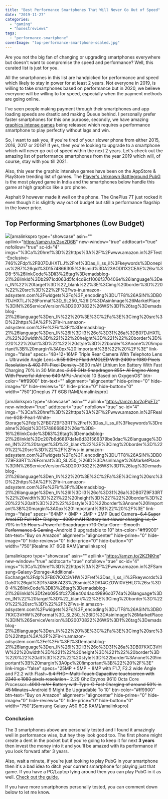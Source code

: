 ```yaml
---
title: "Best Performance Smartphones That Will Never Go Out of Speed"
date: "2019-11-27"
categories: 
  - "gaming"
  - "honestreviews"
tags: 
  - "performance-smartphone"
coverImage: "top-performance-smartphone-scaled.jpg"
---
```


Are you not the big fan of changing or upgrading smartphones everywhere but doesn't want to compromise the speed and performance? Well, this curated list is just for you.

All the smartphones in this list are handpicked for performance and speed which likely to stay in power for at least 2 years. Not everyone in 2019, is willing to take smartphones based on performance but in 2020, we believe everyone will be willing to for speed, especially when the payment methods are going online.

I've seen people making payment through their smartphones and app loading speeds are drastic and making Queue behind. I personally prefer faster smartphones for this one purpose, secondly, we have amazing [graphics intense games](https://sastaeinstein.com/top-v-mobile-games-with-beautiful-graphics/) being released which requires a performance smartphone to play perfectly without lags and win.

So, I want to ask you, if you're tired of your slower phone from either 2015, 2016, 2017 or 2018? If yes, then you're looking to upgrade to a smartphone which will never go out of speed within the next 2 years. Let's check out the amazing list of performance smartphones from the year 2019 which will, of course, stay with you till 2021.

Also, this year the graphic intensive games have been on the AppStore & PlayStore trending list of games. The [Player's Unknown Battleground PubG](https://sastaeinstein.com/how-pubg-started-infographic/) is the most played game in India and the smartphones below handle this game at high graphics like a pro phone. 

Asphalt 9 however made it well on the phone. The OnePlus 7T just rocked it even though it is slightly way out of budget but still a performance flagship in the lower price. 

## Top Performing Smartphones (Low Budget)

![](https://ir-in.amazon-adsystem.com/e/ir?t=emadsblog-21&language=en_IN&l=li3&o=31&a=B07DJHXTLJ)\[amalinkspro type="showcase" asin="" apilink="https://amzn.to/2sp2D6B" new-window="true" addtocart="true" nofollow="true" sc-id="4" imgs="%3Ca%20href%3D%22https%3A%2F%2Fwww.amazon.in%2FTest-Exclusive-746%2Fdp%2FB07DJHXTLJ%2Fref%3Das\_li\_ss\_il%3Fkeywords%3Doneplus%2B7%26qid%3D1574866305%26smid%3DA23AODI1X2CEAE%26sr%3D8-5%26linkCode%3Dli3%26tag%3Demadsblog-21%26linkId%3Db2971cd063d5fc4cd9cf1006f370406e%26language%3Den\_IN%22%20target%3D%22\_blank%22%3E%3Cimg%20border%3D%220%22%20src%3D%22%2F%2Fws-in.amazon-adsystem.com%2Fwidgets%2Fq%3F\_encoding%3DUTF8%26ASIN%3DB07DJHXTLJ%26Format%3D\_SL250\_%26ID%3DAsinImage%26MarketPlace%3DIN%26ServiceVersion%3D20070822%26WS%3D1%26tag%3Demadsblog-21%26language%3Den\_IN%22%20%3E%3C%2Fa%3E%3Cimg%20src%3D%22https%3A%2F%2Fir-in.amazon-adsystem.com%2Fe%2Fir%3Ft%3Demadsblog-21%26language%3Den\_IN%26l%3Dli3%26o%3D31%26a%3DB07DJHXTLJ%22%20width%3D%221%22%20height%3D%221%22%20border%3D%220%22%20alt%3D%22%22%20style%3D%22border%3Anone%20!important%3B%20margin%3A0px%20!important%3B%22%20%2F%3E" link-imgs="false" specs="48+12+16MP Triple Rear Camera With Telephoto Lens + Ultrawide Angle Lens~~~6.55 90Hz Fluid AMOLED With 2400 x 1080 Pixels Resolution & 402 PPI Pixel Density~~~3800 mAH Lithium Ion Battery With Fast Charging 70% in 30 Minutes~~~2.96 GHz Snapdragon 855+ AI Engine Along With Powerful Adreno 640 MPU~~~Android 10 Based on OxygenOS" btn-color="#ff9900" btn-text="" alignment="aligncenter" hide-prime="0" hide-image="0" hide-reviews="0" hide-price="0" hide-button="0" width="750"\]Oneplus 7T 6GB RAM\[/amalinkspro\]

\[amalinkspro type="showcase" asin="" apilink="https://amzn.to/2qPpFTz" new-window="true" addtocart="true" nofollow="true" sc-id="4" imgs="%3Ca%20href%3D%22https%3A%2F%2Fwww.amazon.in%2FRealme-6GB-Pearl-White-Storage%2Fdp%2FB07Z9F33RT%2Fref%3Das\_li\_ss\_il%3Fkeywords%3Drealme%26qid%3D1574866882%26sr%3D8-16%26linkCode%3Dli3%26tag%3Demadsblog-21%26linkId%3Dc207b6d6897da1e6d331566379be3dac%26language%3Den\_IN%22%20target%3D%22\_blank%22%3E%3Cimg%20border%3D%220%22%20src%3D%22%2F%2Fws-in.amazon-adsystem.com%2Fwidgets%2Fq%3F\_encoding%3DUTF8%26ASIN%3DB07Z9F33RT%26Format%3D\_SL250\_%26ID%3DAsinImage%26MarketPlace%3DIN%26ServiceVersion%3D20070822%26WS%3D1%26tag%3Demadsblog-21%26language%3Den\_IN%22%20%3E%3C%2Fa%3E%3Cimg%20src%3D%22https%3A%2F%2Fir-in.amazon-adsystem.com%2Fe%2Fir%3Ft%3Demadsblog-21%26language%3Den\_IN%26l%3Dli3%26o%3D31%26a%3DB07Z9F33RT%22%20width%3D%221%22%20height%3D%221%22%20border%3D%220%22%20alt%3D%22%22%20style%3D%22border%3Anone%20!important%3B%20margin%3A0px%20!important%3B%22%20%2F%3E" link-imgs="false" specs="64MP + 8MP + 2MP + 2MP Quad Camera~~~6.4 Super AmoLED Full HD+ Display ~~~4000 mAH Battery but slower charging i.e, 0-70% in 1.5 Hours~~~Powerful Snapdragon 710 Octa-Core - Smooth Performance & Gaming~~~Android 9 upgradable to 10" btn-color="#ff9900" btn-text="Buy on Amazon" alignment="aligncenter" hide-prime="0" hide-image="0" hide-reviews="0" hide-price="0" hide-button="0" width="750"\]Realme XT 6GB RAM\[/amalinkspro\]

\[amalinkspro type="showcase" asin="" apilink="https://amzn.to/2KZNKhe" new-window="true" addtocart="true" nofollow="true" sc-id="4" imgs="%3Ca%20href%3D%22https%3A%2F%2Fwww.amazon.in%2FSamsung-Galaxy-Storage-Additional-Exchange%2Fdp%2FB07KXC3VHW%2Fref%3Das\_li\_ss\_il%3Fkeywords%3Da50%26qid%3D1574867423%26smid%3DA14CZOWI0VEHLG%26sr%3D8-4%26linkCode%3Dli3%26tag%3Demadsblog-21%26linkId%3Df2eb0954fc2738e40d4ac49896c0774a%26language%3Den\_IN%22%20target%3D%22\_blank%22%3E%3Cimg%20border%3D%220%22%20src%3D%22%2F%2Fws-in.amazon-adsystem.com%2Fwidgets%2Fq%3F\_encoding%3DUTF8%26ASIN%3DB07KXC3VHW%26Format%3D\_SL250\_%26ID%3DAsinImage%26MarketPlace%3DIN%26ServiceVersion%3D20070822%26WS%3D1%26tag%3Demadsblog-21%26language%3Den\_IN%22%20%3E%3C%2Fa%3E%3Cimg%20src%3D%22https%3A%2F%2Fir-in.amazon-adsystem.com%2Fe%2Fir%3Ft%3Demadsblog-21%26language%3Den\_IN%26l%3Dli3%26o%3D31%26a%3DB07KXC3VHW%22%20width%3D%221%22%20height%3D%221%22%20border%3D%220%22%20alt%3D%22%22%20style%3D%22border%3Anone%20!important%3B%20margin%3A0px%20!important%3B%22%20%2F%3E" link-imgs="false" specs="25MP + 5MP + 8MP with F1.7, F2.2 wide Angle and F2.2 with Flash~~~6.4 FHD+ Multi-Touch Capacitive touchscreen with 2340 x 1080 pixels resolution~~~ 2.29 Ghz Exynos 9610 Octa Core Processor~~~4000 mAH Battery with Type-C Fast Charging of around 50% in 45 Minutes~~~Android 9 Might Be Upgradable To 10" btn-color="#ff9900" btn-text="Buy on Amazon" alignment="aligncenter" hide-prime="0" hide-image="0" hide-reviews="0" hide-price="0" hide-button="0" width="750"\]Samsung Galaxy A50 6GB RAM\[/amalinkspro\]

### Conclusion

The 3 smartphones above are personally tested and I found it amazingly well in performance wise, but hey they look good too. The first phone might create a dent in the pocket but if you're going to keep it for next **3 years** then invest the money into it and you'll be amazed with its performance if you look forward after 3 years.

Also, wait a minute, if you're just looking to play PubG in your smartphone then it's a bad idea to ditch your current smartphone for playing just that game. If you have a PC/Laptop lying around then you can play PubG in it as well. [Check out the guide.](https://sastaeinstein.com/pubg-mobile-for-pc-free/)

If you have more smartphones personally tested, you can comment down below to let me know.
